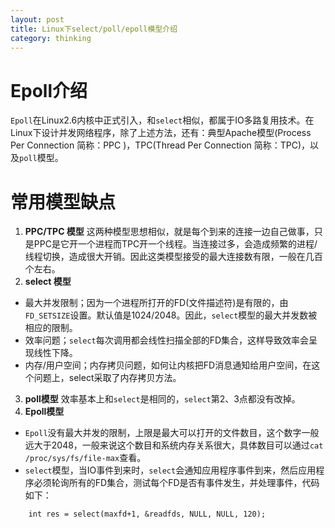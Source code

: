 ```yaml
---
layout: post
title: Linux下select/poll/epoll模型介绍
category: thinking
---
```


# Epoll介绍
`Epoll`在Linux2.6内核中正式引入，和`select`相似，都属于IO多路复用技术。在Linux下设计并发网络程序，除了上述方法，还有：典型Apache模型(Process Per Connection 简称：PPC )，TPC(Thread Per Connection 简称：TPC)，以及`poll`模型。

# 常用模型缺点
1. **PPC/TPC 模型**
这两种模型思想相似，就是每个到来的连接一边自己做事，只是PPC是它开一个进程而TPC开一个线程。当连接过多，会造成频繁的进程/线程切换，造成很大开销。因此这类模型接受的最大连接数有限，一般在几百个左右。
2. **select 模型**
* 最大并发限制；因为一个进程所打开的FD(文件描述符)是有限的，由`FD_SETSIZE`设置。默认值是1024/2048。因此，`select`模型的最大并发数被相应的限制。
* 效率问题；`select`每次调用都会线性扫描全部的FD集合，这样导致效率会呈现线性下降。
* 内存/用户空间；内存拷贝问题，如何让内核把FD消息通知给用户空间，在这个问题上，select采取了内存拷贝方法。
3. **poll模型**
效率基本上和`select`是相同的，`select`第2、3点都没有改掉。
4. **Epoll模型**
* `Epoll`没有最大并发的限制，上限是最大可以打开的文件数目，这个数字一般远大于2048，一般来说这个数目和系统内存关系很大，具体数目可以通过`cat /proc/sys/fs/file-max`查看。
* `select`模型，当IO事件到来时，`select`会通知应用程序事件到来，然后应用程序必须轮询所有的FD集合，测试每个FD是否有事件发生，并处理事件，代码如下：

```
	int res = select(maxfd+1, &readfds, NULL, NULL, 120);  
```
